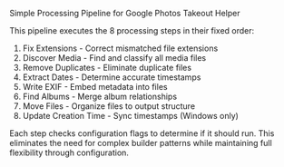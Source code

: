 Simple Processing Pipeline for Google Photos Takeout Helper

This pipeline executes the 8 processing steps in their fixed order:
1. Fix Extensions - Correct mismatched file extensions
2. Discover Media - Find and classify all media files
3. Remove Duplicates - Eliminate duplicate files
4. Extract Dates - Determine accurate timestamps
5. Write EXIF - Embed metadata into files
6. Find Albums - Merge album relationships
7. Move Files - Organize files to output structure
8. Update Creation Time - Sync timestamps (Windows only)

Each step checks configuration flags to determine if it should run.
This eliminates the need for complex builder patterns while maintaining
full flexibility through configuration.